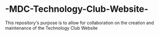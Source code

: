 # -MDC-Technology-Club-Website-
This repository's purpose is to allow for collaboration on the creation and maintenance of the Technology Club Website 
